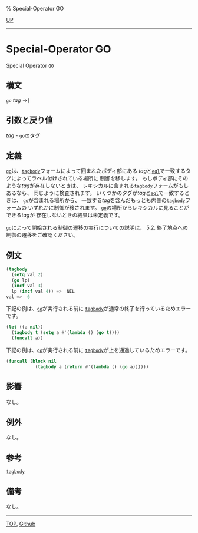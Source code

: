 % Special-Operator GO

[UP](5.3.html)  

---

# Special-Operator GO


Special Operator `GO`


## 構文

`go` *tag* =>`|`

## 引数と戻り値

*tag* - `go`のタグ


## 定義

[`go`](5.3.go.html)は、[`tagbody`](5.3.tagbody.html)フォームによって囲まれたボディ部にある
*tag*と[`eql`](5.3.eql-function.html)で一致するタグによってラベル付けされている場所に
制御を移します。
もしボディ部にそのような*tag*が存在しないときは、
レキシカルに含まれる[`tagbody`](5.3.tagbody.html)フォームがもしあるなら、
同じように検査されます。
いくつかのタグが*tag*と[`eql`](5.3.eql-function.html)で一致するときは、
[`go`](5.3.go.html)が含まれる場所から、
一致する*tag*を含んだもっとも内側の[`tagbody`](5.3.tagbody.html)フォームの
いずれかに制御が移されます。
[`go`](5.3.go.html)の場所からレキシカルに見ることができる*tag*が
存在しないときの結果は未定義です。

[`go`](5.3.go.html)によって開始される制御の遷移の実行についての説明は、
5.2. 終了地点への制御の遷移をご確認ください。


## 例文

```lisp
(tagbody
  (setq val 2)
  (go lp)
  (incf val 3)
  lp (incf val 4)) =>  NIL
val =>  6 
```

下記の例は、[`go`](5.3.go.html)が実行される前に
[`tagbody`](5.3.tagbody.html)が通常の終了を行っているためエラーです。

```lisp
(let ((a nil)) 
  (tagbody t (setq a #'(lambda () (go t))))
  (funcall a))
```

下記の例は、[`go`](5.3.go.html)が実行される前に
[`tagbody`](5.3.tagbody.html)が上を通過しているためエラーです。

```lisp
(funcall (block nil
           (tagbody a (return #'(lambda () (go a))))))
```


## 影響

なし。


## 例外

なし。


## 参考

[`tagbody`](5.3.tagbody.html)


## 備考

なし。


---
[TOP](index.html),  [Github](https://github.com/nptcl/npt-japanese)

